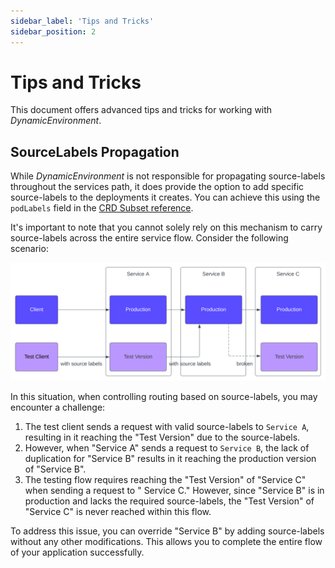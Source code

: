 ```yaml
---
sidebar_label: 'Tips and Tricks'
sidebar_position: 2
---
```


# Tips and Tricks

This document offers advanced tips and tricks for working with _DynamicEnvironment_.

## SourceLabels Propagation

While _DynamicEnvironment_ is not responsible for propagating source-labels throughout the services
path, it does provide the option to add specific source-labels to the deployments it creates. You
can achieve this using the `podLabels` field in
the [CRD Subset reference](../references/crd.md#subset).

It's important to note that you cannot solely rely on this mechanism to carry source-labels across
the entire service flow. Consider the following scenario:

![service-with-non-linear-overrides](../assets/img/source-labels.svg)

In this situation, when controlling routing based on source-labels, you may encounter a challenge:

1. The test client sends a request with valid source-labels to `Service A`, resulting in it reaching
   the "Test Version" due to the source-labels.
2. However, when "Service A" sends a request to `Service B`, the lack of duplication for "Service B"
   results in it reaching the production version of "Service B".
3. The testing flow requires reaching the "Test Version" of "Service C" when sending a request to "
   Service C." However, since "Service B" is in production and lacks the required source-labels,
   the "Test Version" of "Service C" is never reached within this flow.

To address this issue, you can override "Service B" by adding source-labels without any other
modifications. This allows you to complete the entire flow of your application successfully.
